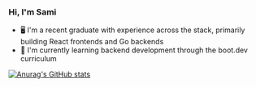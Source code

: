### Hi, I'm Sami

- 🖥️ I'm a recent graduate with experience across the stack, primarily building React frontends and Go backends
- 🔭 I'm currently learning backend development through the boot.dev curriculum

[![Anurag's GitHub stats](https://github-readme-stats.vercel.app/api?username=SamiZein)](https://github.com/anuraghazra/github-readme-stats)

<!--
**SamiZein/SamiZein** is a ✨ _special_ ✨ repository because its `README.md` (this file) appears on your GitHub profile.

Here are some ideas to get you started:

- 🔭 I’m currently working on ...
- 🌱 I’m currently learning ...
- 👯 I’m looking to collaborate on ...
- 🤔 I’m looking for help with ...
- 💬 Ask me about ...
- 📫 How to reach me: ...
- 😄 Pronouns: ...
- ⚡ Fun fact: ...
-->
